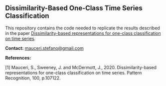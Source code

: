 ## Dissimilarity-Based One-Class Time Series Classification


This repository contains the code needed to replicate the results described in the paper [Dissimilarity-based representations for one-class classification on time series](https://www.sciencedirect.com/science/article/abs/pii/S0031320319304236).



**Contact:** mauceri.stefano@gmail.com


**References:**

<a id="1">[1]</a> Mauceri, S., Sweeney, J. and McDermott, J., 2020. Dissimilarity-based representations for one-class classification on time series. Pattern Recognition, 100, p.107122.

